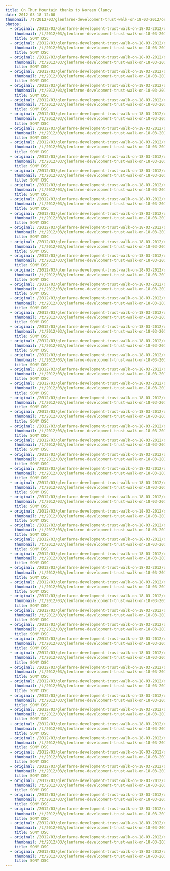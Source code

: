 ```yaml
---
title: On Thur Mountain thanks to Noreen Clancy
date: 2012-03-18 12:00
thumbnail: /t/2012/03/glenfarne-development-trust-walk-on-18-03-2012/on-thur-mountain-thanks-to-noreen-clancy/dsc02864.jpg
photos:
  - original: /2012/03/glenfarne-development-trust-walk-on-18-03-2012/on-thur-mountain-thanks-to-noreen-clancy/dsc02864.jpg
    thumbnail: /t/2012/03/glenfarne-development-trust-walk-on-18-03-2012/on-thur-mountain-thanks-to-noreen-clancy/dsc02864.jpg
    title: SONY DSC
  - original: /2012/03/glenfarne-development-trust-walk-on-18-03-2012/on-thur-mountain-thanks-to-noreen-clancy/dsc02865.jpg
    thumbnail: /t/2012/03/glenfarne-development-trust-walk-on-18-03-2012/on-thur-mountain-thanks-to-noreen-clancy/dsc02865.jpg
    title: SONY DSC
  - original: /2012/03/glenfarne-development-trust-walk-on-18-03-2012/on-thur-mountain-thanks-to-noreen-clancy/dsc02866.jpg
    thumbnail: /t/2012/03/glenfarne-development-trust-walk-on-18-03-2012/on-thur-mountain-thanks-to-noreen-clancy/dsc02866.jpg
    title: SONY DSC
  - original: /2012/03/glenfarne-development-trust-walk-on-18-03-2012/on-thur-mountain-thanks-to-noreen-clancy/dsc02867.jpg
    thumbnail: /t/2012/03/glenfarne-development-trust-walk-on-18-03-2012/on-thur-mountain-thanks-to-noreen-clancy/dsc02867.jpg
    title: SONY DSC
  - original: /2012/03/glenfarne-development-trust-walk-on-18-03-2012/on-thur-mountain-thanks-to-noreen-clancy/dsc02868.jpg
    thumbnail: /t/2012/03/glenfarne-development-trust-walk-on-18-03-2012/on-thur-mountain-thanks-to-noreen-clancy/dsc02868.jpg
    title: SONY DSC
  - original: /2012/03/glenfarne-development-trust-walk-on-18-03-2012/on-thur-mountain-thanks-to-noreen-clancy/dsc02869.jpg
    thumbnail: /t/2012/03/glenfarne-development-trust-walk-on-18-03-2012/on-thur-mountain-thanks-to-noreen-clancy/dsc02869.jpg
    title: SONY DSC
  - original: /2012/03/glenfarne-development-trust-walk-on-18-03-2012/on-thur-mountain-thanks-to-noreen-clancy/dsc02870.jpg
    thumbnail: /t/2012/03/glenfarne-development-trust-walk-on-18-03-2012/on-thur-mountain-thanks-to-noreen-clancy/dsc02870.jpg
    title: SONY DSC
  - original: /2012/03/glenfarne-development-trust-walk-on-18-03-2012/on-thur-mountain-thanks-to-noreen-clancy/dsc02871.jpg
    thumbnail: /t/2012/03/glenfarne-development-trust-walk-on-18-03-2012/on-thur-mountain-thanks-to-noreen-clancy/dsc02871.jpg
    title: SONY DSC
  - original: /2012/03/glenfarne-development-trust-walk-on-18-03-2012/on-thur-mountain-thanks-to-noreen-clancy/dsc02872.jpg
    thumbnail: /t/2012/03/glenfarne-development-trust-walk-on-18-03-2012/on-thur-mountain-thanks-to-noreen-clancy/dsc02872.jpg
    title: SONY DSC
  - original: /2012/03/glenfarne-development-trust-walk-on-18-03-2012/on-thur-mountain-thanks-to-noreen-clancy/dsc02873.jpg
    thumbnail: /t/2012/03/glenfarne-development-trust-walk-on-18-03-2012/on-thur-mountain-thanks-to-noreen-clancy/dsc02873.jpg
    title: SONY DSC
  - original: /2012/03/glenfarne-development-trust-walk-on-18-03-2012/on-thur-mountain-thanks-to-noreen-clancy/dsc02874.jpg
    thumbnail: /t/2012/03/glenfarne-development-trust-walk-on-18-03-2012/on-thur-mountain-thanks-to-noreen-clancy/dsc02874.jpg
    title: SONY DSC
  - original: /2012/03/glenfarne-development-trust-walk-on-18-03-2012/on-thur-mountain-thanks-to-noreen-clancy/dsc02875.jpg
    thumbnail: /t/2012/03/glenfarne-development-trust-walk-on-18-03-2012/on-thur-mountain-thanks-to-noreen-clancy/dsc02875.jpg
    title: SONY DSC
  - original: /2012/03/glenfarne-development-trust-walk-on-18-03-2012/on-thur-mountain-thanks-to-noreen-clancy/dsc02876.jpg
    thumbnail: /t/2012/03/glenfarne-development-trust-walk-on-18-03-2012/on-thur-mountain-thanks-to-noreen-clancy/dsc02876.jpg
    title: SONY DSC
  - original: /2012/03/glenfarne-development-trust-walk-on-18-03-2012/on-thur-mountain-thanks-to-noreen-clancy/dsc02877.jpg
    thumbnail: /t/2012/03/glenfarne-development-trust-walk-on-18-03-2012/on-thur-mountain-thanks-to-noreen-clancy/dsc02877.jpg
    title: SONY DSC
  - original: /2012/03/glenfarne-development-trust-walk-on-18-03-2012/on-thur-mountain-thanks-to-noreen-clancy/dsc02878.jpg
    thumbnail: /t/2012/03/glenfarne-development-trust-walk-on-18-03-2012/on-thur-mountain-thanks-to-noreen-clancy/dsc02878.jpg
    title: SONY DSC
  - original: /2012/03/glenfarne-development-trust-walk-on-18-03-2012/on-thur-mountain-thanks-to-noreen-clancy/dsc02879.jpg
    thumbnail: /t/2012/03/glenfarne-development-trust-walk-on-18-03-2012/on-thur-mountain-thanks-to-noreen-clancy/dsc02879.jpg
    title: SONY DSC
  - original: /2012/03/glenfarne-development-trust-walk-on-18-03-2012/on-thur-mountain-thanks-to-noreen-clancy/dsc02880.jpg
    thumbnail: /t/2012/03/glenfarne-development-trust-walk-on-18-03-2012/on-thur-mountain-thanks-to-noreen-clancy/dsc02880.jpg
    title: SONY DSC
  - original: /2012/03/glenfarne-development-trust-walk-on-18-03-2012/on-thur-mountain-thanks-to-noreen-clancy/dsc02881.jpg
    thumbnail: /t/2012/03/glenfarne-development-trust-walk-on-18-03-2012/on-thur-mountain-thanks-to-noreen-clancy/dsc02881.jpg
    title: SONY DSC
  - original: /2012/03/glenfarne-development-trust-walk-on-18-03-2012/on-thur-mountain-thanks-to-noreen-clancy/dsc02882.jpg
    thumbnail: /t/2012/03/glenfarne-development-trust-walk-on-18-03-2012/on-thur-mountain-thanks-to-noreen-clancy/dsc02882.jpg
    title: SONY DSC
  - original: /2012/03/glenfarne-development-trust-walk-on-18-03-2012/on-thur-mountain-thanks-to-noreen-clancy/dsc02883.jpg
    thumbnail: /t/2012/03/glenfarne-development-trust-walk-on-18-03-2012/on-thur-mountain-thanks-to-noreen-clancy/dsc02883.jpg
    title: SONY DSC
  - original: /2012/03/glenfarne-development-trust-walk-on-18-03-2012/on-thur-mountain-thanks-to-noreen-clancy/dsc02884.jpg
    thumbnail: /t/2012/03/glenfarne-development-trust-walk-on-18-03-2012/on-thur-mountain-thanks-to-noreen-clancy/dsc02884.jpg
    title: SONY DSC
  - original: /2012/03/glenfarne-development-trust-walk-on-18-03-2012/on-thur-mountain-thanks-to-noreen-clancy/dsc02885.jpg
    thumbnail: /t/2012/03/glenfarne-development-trust-walk-on-18-03-2012/on-thur-mountain-thanks-to-noreen-clancy/dsc02885.jpg
    title: SONY DSC
  - original: /2012/03/glenfarne-development-trust-walk-on-18-03-2012/on-thur-mountain-thanks-to-noreen-clancy/dsc02886.jpg
    thumbnail: /t/2012/03/glenfarne-development-trust-walk-on-18-03-2012/on-thur-mountain-thanks-to-noreen-clancy/dsc02886.jpg
    title: SONY DSC
  - original: /2012/03/glenfarne-development-trust-walk-on-18-03-2012/on-thur-mountain-thanks-to-noreen-clancy/dsc02887.jpg
    thumbnail: /t/2012/03/glenfarne-development-trust-walk-on-18-03-2012/on-thur-mountain-thanks-to-noreen-clancy/dsc02887.jpg
    title: SONY DSC
  - original: /2012/03/glenfarne-development-trust-walk-on-18-03-2012/on-thur-mountain-thanks-to-noreen-clancy/dsc02888.jpg
    thumbnail: /t/2012/03/glenfarne-development-trust-walk-on-18-03-2012/on-thur-mountain-thanks-to-noreen-clancy/dsc02888.jpg
    title: SONY DSC
  - original: /2012/03/glenfarne-development-trust-walk-on-18-03-2012/on-thur-mountain-thanks-to-noreen-clancy/dsc02889.jpg
    thumbnail: /t/2012/03/glenfarne-development-trust-walk-on-18-03-2012/on-thur-mountain-thanks-to-noreen-clancy/dsc02889.jpg
    title: SONY DSC
  - original: /2012/03/glenfarne-development-trust-walk-on-18-03-2012/on-thur-mountain-thanks-to-noreen-clancy/dsc02890.jpg
    thumbnail: /t/2012/03/glenfarne-development-trust-walk-on-18-03-2012/on-thur-mountain-thanks-to-noreen-clancy/dsc02890.jpg
    title: SONY DSC
  - original: /2012/03/glenfarne-development-trust-walk-on-18-03-2012/on-thur-mountain-thanks-to-noreen-clancy/dsc02891.jpg
    thumbnail: /t/2012/03/glenfarne-development-trust-walk-on-18-03-2012/on-thur-mountain-thanks-to-noreen-clancy/dsc02891.jpg
    title: SONY DSC
  - original: /2012/03/glenfarne-development-trust-walk-on-18-03-2012/on-thur-mountain-thanks-to-noreen-clancy/dsc02892.jpg
    thumbnail: /t/2012/03/glenfarne-development-trust-walk-on-18-03-2012/on-thur-mountain-thanks-to-noreen-clancy/dsc02892.jpg
    title: SONY DSC
  - original: /2012/03/glenfarne-development-trust-walk-on-18-03-2012/on-thur-mountain-thanks-to-noreen-clancy/dsc02893.jpg
    thumbnail: /t/2012/03/glenfarne-development-trust-walk-on-18-03-2012/on-thur-mountain-thanks-to-noreen-clancy/dsc02893.jpg
    title: SONY DSC
  - original: /2012/03/glenfarne-development-trust-walk-on-18-03-2012/on-thur-mountain-thanks-to-noreen-clancy/dsc02894.jpg
    thumbnail: /t/2012/03/glenfarne-development-trust-walk-on-18-03-2012/on-thur-mountain-thanks-to-noreen-clancy/dsc02894.jpg
    title: SONY DSC
  - original: /2012/03/glenfarne-development-trust-walk-on-18-03-2012/on-thur-mountain-thanks-to-noreen-clancy/dsc02895.jpg
    thumbnail: /t/2012/03/glenfarne-development-trust-walk-on-18-03-2012/on-thur-mountain-thanks-to-noreen-clancy/dsc02895.jpg
    title: SONY DSC
  - original: /2012/03/glenfarne-development-trust-walk-on-18-03-2012/on-thur-mountain-thanks-to-noreen-clancy/dsc02896.jpg
    thumbnail: /t/2012/03/glenfarne-development-trust-walk-on-18-03-2012/on-thur-mountain-thanks-to-noreen-clancy/dsc02896.jpg
    title: SONY DSC
  - original: /2012/03/glenfarne-development-trust-walk-on-18-03-2012/on-thur-mountain-thanks-to-noreen-clancy/dsc02897.jpg
    thumbnail: /t/2012/03/glenfarne-development-trust-walk-on-18-03-2012/on-thur-mountain-thanks-to-noreen-clancy/dsc02897.jpg
    title: SONY DSC
  - original: /2012/03/glenfarne-development-trust-walk-on-18-03-2012/on-thur-mountain-thanks-to-noreen-clancy/dsc02898.jpg
    thumbnail: /t/2012/03/glenfarne-development-trust-walk-on-18-03-2012/on-thur-mountain-thanks-to-noreen-clancy/dsc02898.jpg
    title: SONY DSC
  - original: /2012/03/glenfarne-development-trust-walk-on-18-03-2012/on-thur-mountain-thanks-to-noreen-clancy/dsc02899.jpg
    thumbnail: /t/2012/03/glenfarne-development-trust-walk-on-18-03-2012/on-thur-mountain-thanks-to-noreen-clancy/dsc02899.jpg
    title: SONY DSC
  - original: /2012/03/glenfarne-development-trust-walk-on-18-03-2012/on-thur-mountain-thanks-to-noreen-clancy/dsc02900.jpg
    thumbnail: /t/2012/03/glenfarne-development-trust-walk-on-18-03-2012/on-thur-mountain-thanks-to-noreen-clancy/dsc02900.jpg
    title: SONY DSC
  - original: /2012/03/glenfarne-development-trust-walk-on-18-03-2012/on-thur-mountain-thanks-to-noreen-clancy/dsc02901.jpg
    thumbnail: /t/2012/03/glenfarne-development-trust-walk-on-18-03-2012/on-thur-mountain-thanks-to-noreen-clancy/dsc02901.jpg
    title: SONY DSC
  - original: /2012/03/glenfarne-development-trust-walk-on-18-03-2012/on-thur-mountain-thanks-to-noreen-clancy/dsc02902.jpg
    thumbnail: /t/2012/03/glenfarne-development-trust-walk-on-18-03-2012/on-thur-mountain-thanks-to-noreen-clancy/dsc02902.jpg
    title: SONY DSC
  - original: /2012/03/glenfarne-development-trust-walk-on-18-03-2012/on-thur-mountain-thanks-to-noreen-clancy/dsc02903.jpg
    thumbnail: /t/2012/03/glenfarne-development-trust-walk-on-18-03-2012/on-thur-mountain-thanks-to-noreen-clancy/dsc02903.jpg
    title: SONY DSC
  - original: /2012/03/glenfarne-development-trust-walk-on-18-03-2012/on-thur-mountain-thanks-to-noreen-clancy/dsc02904.jpg
    thumbnail: /t/2012/03/glenfarne-development-trust-walk-on-18-03-2012/on-thur-mountain-thanks-to-noreen-clancy/dsc02904.jpg
    title: SONY DSC
  - original: /2012/03/glenfarne-development-trust-walk-on-18-03-2012/on-thur-mountain-thanks-to-noreen-clancy/dsc02905.jpg
    thumbnail: /t/2012/03/glenfarne-development-trust-walk-on-18-03-2012/on-thur-mountain-thanks-to-noreen-clancy/dsc02905.jpg
    title: SONY DSC
  - original: /2012/03/glenfarne-development-trust-walk-on-18-03-2012/on-thur-mountain-thanks-to-noreen-clancy/dsc02906.jpg
    thumbnail: /t/2012/03/glenfarne-development-trust-walk-on-18-03-2012/on-thur-mountain-thanks-to-noreen-clancy/dsc02906.jpg
    title: SONY DSC
  - original: /2012/03/glenfarne-development-trust-walk-on-18-03-2012/on-thur-mountain-thanks-to-noreen-clancy/dsc02907.jpg
    thumbnail: /t/2012/03/glenfarne-development-trust-walk-on-18-03-2012/on-thur-mountain-thanks-to-noreen-clancy/dsc02907.jpg
    title: SONY DSC
  - original: /2012/03/glenfarne-development-trust-walk-on-18-03-2012/on-thur-mountain-thanks-to-noreen-clancy/dsc02908.jpg
    thumbnail: /t/2012/03/glenfarne-development-trust-walk-on-18-03-2012/on-thur-mountain-thanks-to-noreen-clancy/dsc02908.jpg
    title: SONY DSC
  - original: /2012/03/glenfarne-development-trust-walk-on-18-03-2012/on-thur-mountain-thanks-to-noreen-clancy/dsc02909.jpg
    thumbnail: /t/2012/03/glenfarne-development-trust-walk-on-18-03-2012/on-thur-mountain-thanks-to-noreen-clancy/dsc02909.jpg
    title: SONY DSC
  - original: /2012/03/glenfarne-development-trust-walk-on-18-03-2012/on-thur-mountain-thanks-to-noreen-clancy/dsc02910.jpg
    thumbnail: /t/2012/03/glenfarne-development-trust-walk-on-18-03-2012/on-thur-mountain-thanks-to-noreen-clancy/dsc02910.jpg
    title: SONY DSC
  - original: /2012/03/glenfarne-development-trust-walk-on-18-03-2012/on-thur-mountain-thanks-to-noreen-clancy/dsc02911.jpg
    thumbnail: /t/2012/03/glenfarne-development-trust-walk-on-18-03-2012/on-thur-mountain-thanks-to-noreen-clancy/dsc02911.jpg
    title: SONY DSC
  - original: /2012/03/glenfarne-development-trust-walk-on-18-03-2012/on-thur-mountain-thanks-to-noreen-clancy/dsc02912.jpg
    thumbnail: /t/2012/03/glenfarne-development-trust-walk-on-18-03-2012/on-thur-mountain-thanks-to-noreen-clancy/dsc02912.jpg
    title: SONY DSC
  - original: /2012/03/glenfarne-development-trust-walk-on-18-03-2012/on-thur-mountain-thanks-to-noreen-clancy/dsc02913.jpg
    thumbnail: /t/2012/03/glenfarne-development-trust-walk-on-18-03-2012/on-thur-mountain-thanks-to-noreen-clancy/dsc02913.jpg
    title: SONY DSC
  - original: /2012/03/glenfarne-development-trust-walk-on-18-03-2012/on-thur-mountain-thanks-to-noreen-clancy/dsc02914.jpg
    thumbnail: /t/2012/03/glenfarne-development-trust-walk-on-18-03-2012/on-thur-mountain-thanks-to-noreen-clancy/dsc02914.jpg
    title: SONY DSC
  - original: /2012/03/glenfarne-development-trust-walk-on-18-03-2012/on-thur-mountain-thanks-to-noreen-clancy/dsc02915.jpg
    thumbnail: /t/2012/03/glenfarne-development-trust-walk-on-18-03-2012/on-thur-mountain-thanks-to-noreen-clancy/dsc02915.jpg
    title: SONY DSC
  - original: /2012/03/glenfarne-development-trust-walk-on-18-03-2012/on-thur-mountain-thanks-to-noreen-clancy/dsc02916.jpg
    thumbnail: /t/2012/03/glenfarne-development-trust-walk-on-18-03-2012/on-thur-mountain-thanks-to-noreen-clancy/dsc02916.jpg
    title: SONY DSC
  - original: /2012/03/glenfarne-development-trust-walk-on-18-03-2012/on-thur-mountain-thanks-to-noreen-clancy/dsc02917.jpg
    thumbnail: /t/2012/03/glenfarne-development-trust-walk-on-18-03-2012/on-thur-mountain-thanks-to-noreen-clancy/dsc02917.jpg
    title: SONY DSC
  - original: /2012/03/glenfarne-development-trust-walk-on-18-03-2012/on-thur-mountain-thanks-to-noreen-clancy/dsc02918.jpg
    thumbnail: /t/2012/03/glenfarne-development-trust-walk-on-18-03-2012/on-thur-mountain-thanks-to-noreen-clancy/dsc02918.jpg
    title: SONY DSC
  - original: /2012/03/glenfarne-development-trust-walk-on-18-03-2012/on-thur-mountain-thanks-to-noreen-clancy/dsc02919.jpg
    thumbnail: /t/2012/03/glenfarne-development-trust-walk-on-18-03-2012/on-thur-mountain-thanks-to-noreen-clancy/dsc02919.jpg
    title: SONY DSC
  - original: /2012/03/glenfarne-development-trust-walk-on-18-03-2012/on-thur-mountain-thanks-to-noreen-clancy/dsc02920.jpg
    thumbnail: /t/2012/03/glenfarne-development-trust-walk-on-18-03-2012/on-thur-mountain-thanks-to-noreen-clancy/dsc02920.jpg
    title: SONY DSC
  - original: /2012/03/glenfarne-development-trust-walk-on-18-03-2012/on-thur-mountain-thanks-to-noreen-clancy/dsc02921.jpg
    thumbnail: /t/2012/03/glenfarne-development-trust-walk-on-18-03-2012/on-thur-mountain-thanks-to-noreen-clancy/dsc02921.jpg
    title: SONY DSC
  - original: /2012/03/glenfarne-development-trust-walk-on-18-03-2012/on-thur-mountain-thanks-to-noreen-clancy/dsc02922.jpg
    thumbnail: /t/2012/03/glenfarne-development-trust-walk-on-18-03-2012/on-thur-mountain-thanks-to-noreen-clancy/dsc02922.jpg
    title: SONY DSC
---
```

